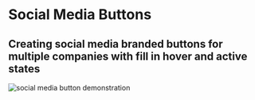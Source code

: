 # Social Media Buttons

## Creating social media branded buttons for multiple companies with fill in hover and active states

<img href="./social.gif" alt="social media button demonstration">
